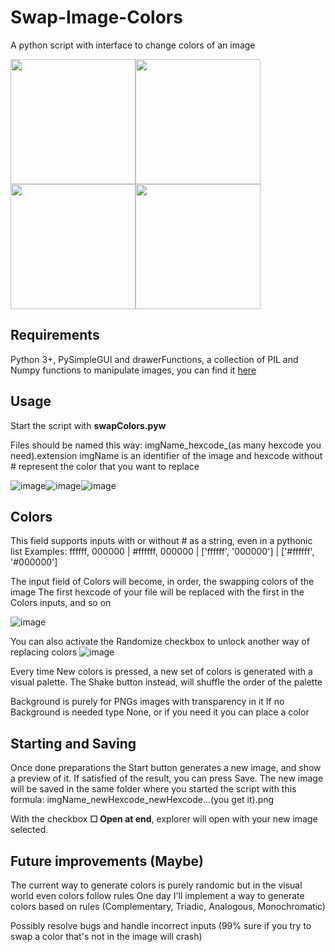 # Swap-Image-Colors
A python script with interface to change colors of an image

<img src="https://user-images.githubusercontent.com/60852205/148651631-0d8d850f-f98f-43b3-93ae-2a041a7e273a.png" width=200><img src="https://user-images.githubusercontent.com/60852205/148651452-ec15703f-5487-4907-8caf-5712bfbbf36b.png" width=200><img src="https://user-images.githubusercontent.com/60852205/148651453-7284343f-fd6a-41b6-be45-150c8931cede.png" width=200><img src="https://user-images.githubusercontent.com/60852205/148651455-0674ff23-b492-4e22-b758-a042a5b5fb69.png" width=200>


## Requirements

Python 3+, PySimpleGUI and drawerFunctions, a collection of PIL and Numpy functions to manipulate images, you can find it [here](https://github.com/DeusAres/drawerFunctions)

## Usage

Start the script with **swapColors.pyw**

Files should be named this way: imgName_hexcode_(as many hexcode you need).extension
imgName is an identifier of the image and hexcode without # represent the color that you want to replace

![image](https://user-images.githubusercontent.com/60852205/148649791-7bc5a34b-08a9-4a19-9b07-a35944ef4c8a.png)![image](https://user-images.githubusercontent.com/60852205/148649836-27de489f-1afe-475d-a75e-bf1c4c4947d4.png)![image](https://user-images.githubusercontent.com/60852205/148649846-31b2c2b9-8462-4ff1-98ae-1e0a84d8963c.png)

## Colors

This field supports inputs with or without # as a string, even in a pythonic list
Examples: ffffff, 000000 | #ffffff, 000000 | ['ffffff', '000000'] | ['#ffffff', '#000000']

The input field of Colors will become, in order, the swapping colors of the image
The first hexcode of your file will be replaced with the first in the Colors inputs, and so on

![image](https://user-images.githubusercontent.com/60852205/148649742-bde364b3-b831-4b00-9d31-36c14ce381b9.png)

You can also activate the Randomize checkbox to unlock another way of replacing colors
![image](https://user-images.githubusercontent.com/60852205/148651205-80bef479-0971-4799-b977-eeae656940f5.png)

Every time New colors is pressed, a new set of colors is generated with a visual palette.
The Shake button instead, will shuffle the order of the palette

Background is purely for PNGs images with transparency in it
If no Background is needed type None, or if you need it you can place a color

## Starting and Saving

Once done preparations the Start button generates a new image, and show a preview of it.
If satisfied of the result, you can press Save. The new image will be saved in the same folder where you started the script with this formula:
imgName_newHexcode_newHexcode...(you get it).png

With the checkbox **☐ Open at end**, explorer will open with your new image selected.

## Future improvements (Maybe)

The current way to generate colors is purely randomic but in the visual world even colors follow rules
One day I'll implement a way to generate colors based on rules (Complementary, Triadic, Analogous, Monochromatic)

Possibly resolve bugs and handle incorrect inputs (99% sure if you try to swap a color that's not in the image will crash)





